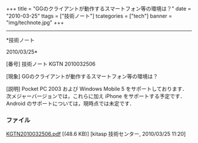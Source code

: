 ﻿+++
title = "GGのクライアントが動作するスマートフォン等の環境は？"
date = "2010-03-25"
ttags = ["技術ノート"]
tcategories = ["tech"]
banner = "img/technote.jpg"
+++

-----------------------------------------------------------------------------------------------------------------------------

*技術ノート

2010/03/25*


[番号]
技術ノート KGTN 2010032506

[現象]
GGのクライアントが動作するスマートフォン等の環境は？

[説明]
Pocket PC 2003 および Windows Mobile 5
をサポートしております．次メジャーバージョンでは，これらに加え iPhone
をサポートする予定です．Android
のサポートについては，現時点では未定です．


### ファイル

 
 


[KGTN2010032506.pdf](http://techreport.kitasp.net/attachments/download/111/KGTN2010032506.pdf)
 [(48.6 KB)] [kitasp 技術センター, 2010/03/25
11:20]


 


 

